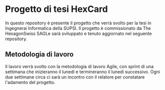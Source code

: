 # Progetto di tesi HexCard
In questo repository è presente il progetto che verrà svolto per la tesi in Ingegnerai Informatica della SUPSI. Il progetto è commissionato da The HexagonSwiss SAGLe sarà sviluppato e tenuto aggiornato nel seguente repository.
## Metodologia di lavoro
Il lavoro verrà svolto con la metodologia di lavoro Agile, con sprint di una settimana che inizieranno il lunedì e termineranno il lunedì successivo. Ogni due settimane circa ci sarà un incontro con il relatore per constatare l'adamento del progetto.
